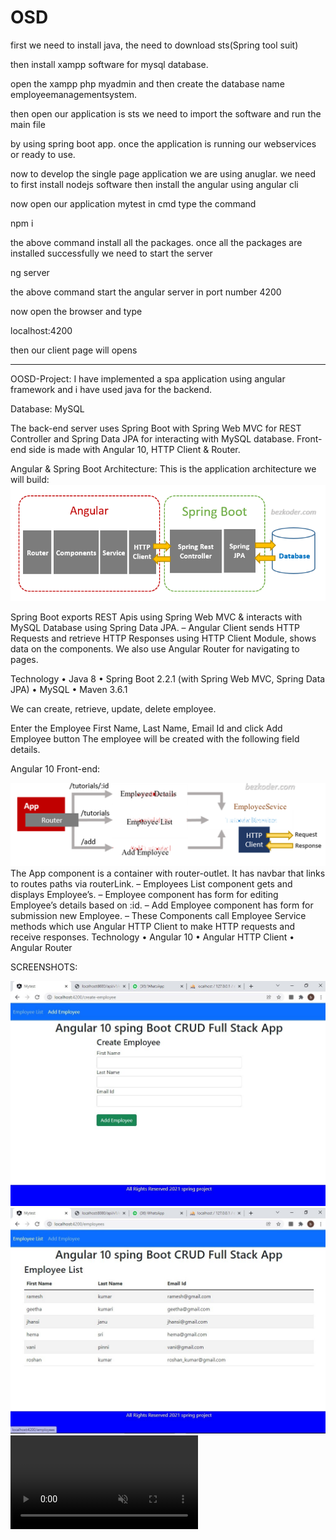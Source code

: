 # OSD


first we need to install java, the need to download sts(Spring tool suit)

then install xampp software for mysql database.

open the xampp php myadmin and then create the database name employeemanagementsystem.

then open our application is sts we need to import the software and run the main file

by using spring boot app.
once the application is running our webservices or ready to use.

now to develop the single page application we are using anuglar.
we need to first install nodejs software
then install the angular using angular cli

now open our application mytest in cmd type the command

npm i 

the above command install all the packages.
once all the packages are installed successfully we need to start the server

ng server

the above command start the angular server in port number 4200

now open the browser and type

localhost:4200

then our client page will opens


------------------------------------------------------------------

OOSD-Project:
I have implemented a spa application using angular framework and i have used java for the backend.

Database: MySQL

The back-end server uses Spring Boot with Spring Web MVC for REST Controller and Spring Data JPA for interacting with MySQL database. Front-end side is made with Angular 10, HTTP Client & Router.

Angular & Spring Boot Architecture:
This is the application architecture we will build:
 <img src="spring-boot-angular-10-crud-example-architecture.png" alt="screenshot" style="max-width: 100%;">

Spring Boot exports REST Apis using Spring Web MVC & interacts with MySQL Database using Spring Data JPA.
– Angular Client sends HTTP Requests and retrieve HTTP Responses using HTTP Client Module, shows data on the components. We also use Angular Router for navigating to pages.

Technology
•	Java 8
•	Spring Boot 2.2.1 (with Spring Web MVC, Spring Data JPA)
•	MySQL
•	Maven 3.6.1


 
We can create, retrieve, update, delete employee.

Enter the Employee First Name, Last Name, Email Id and click Add Employee button 
The employee will be created with the following field details.

 

Angular 10 Front-end:
 
<img src="hEOJw47nnqAL.png" alt="screenshot" style="max-width: 100%;">
 The App component is a container with router-outlet. It has navbar that links to routes paths via routerLink.
– Employees List component gets and displays Employee’s.
– Employee component has form for editing Employee’s details based on :id.
– Add Employee component has form for submission new Employee.
– These Components call Employee Service methods which use Angular HTTP Client to make HTTP requests and receive responses.
Technology
•	Angular 10
•	Angular HTTP Client
•	Angular Router







SCREENSHOTS:

<img src="screenshot-0.jpeg" alt="screenshot" style="max-width: 100%;">

<img src="screenshot-1.jpeg" alt="screenshot" style="max-width: 100%;">



<video src="https://github.com/Vyshnaviiii/OSD/blob/main/oosd execution.mp4" controls="controls" muted="muted" class="d-block rounded-bottom-2 width-fit" style="max-height:640px;">
  </video>
